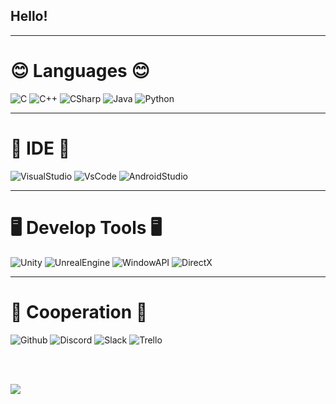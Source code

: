 <h2>Hello!</h2>

***
# 😊 Languages 😊
![C](https://img.shields.io/badge/C_Lang-A8B9CC?style=flat-square&logo=C&logoColor=white) ![C++](https://img.shields.io/badge/C++-00599C?style=flat-square&logo=C%2B%2B&logoColor=white) ![CSharp](https://img.shields.io/badge/CSharp-239120?style=flat-square&logo=CSharp&logoColor=white) ![Java](https://img.shields.io/badge/Java-004088?style=flat-square&logo=Java&logoColor=white) ![Python](https://img.shields.io/badge/Python-3776AB?style=flat-square&logo=Python&logoColor=white)
***
# 💾 IDE 💾
![VisualStudio](https://img.shields.io/badge/Visual_Studio-5C2D91?style=flat-square&logo=VisualStudio&logoColor=white) ![VsCode](https://img.shields.io/badge/Visual_Studio_Code-007ACC?style=flat-square&logo=VisualStudioCode&logoColor=white) ![AndroidStudio](https://img.shields.io/badge/Android_Studio-3DDC84?style=flat-square&logo=AndroidStudio&logoColor=white)

***
# 🖥️ Develop Tools 🖥️
![Unity](https://img.shields.io/badge/Unity-FFFFFF?style=flat-square&logo=Unity&logoColor=black) ![UnrealEngine](https://img.shields.io/badge/Unreal_Engine-0E1128?style=flat-square&logo=UnrealEngine&logoColor=white) ![WindowAPI](https://img.shields.io/badge/WindowAPI-0078D6?style=flat-square&logo=Windows&logoColor=white) ![DirectX](https://img.shields.io/badge/DirectX-0078D6?style=flat-square&logo=Microsoft&logoColor=white)
***
# 📆 Cooperation 📆
![Github](https://img.shields.io/badge/Github-181717?style=flat-square&logo=Github&logoColor=white) ![Discord](https://img.shields.io/badge/Discord-5865F2?style=flat-square&logo=Discord&logoColor=white) ![Slack](https://img.shields.io/badge/Slack-4A154B?style=flat-square&logo=Slack&logoColor=white) ![Trello](https://img.shields.io/badge/Trello-0052CC?style=flat-square&logo=Trello&logoColor=white) 




<br>
<br>

<img src="https://github-readme-stats.vercel.app/api/top-langs/?username=superman2080&layout=compact"><br><br>
